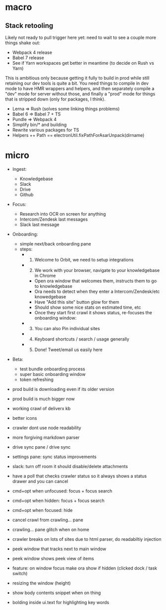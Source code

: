 # macro

## Stack retooling

Likely not ready to pull trigger here yet: need to wait to see a couple more things shake out:

* Webpack 4 release
* Babel 7 release
* See if Yarn workspaces get better in meantime (to decide on Rush vs Yarn)

This is ambitious only because getting it fully to build in prod while still retaining our dev tools is quite a bit. You need things to compile in dev mode to have HMR wrappers and helpers, and then separately compile a "dev" mode for server without those, and finally a "prod" mode for things that is stripped down (only for packages, I think).

* Lerna => Rush (solves some linking things problems)
* Babel 6 => Babel 7 + TS
* Pundle => Webpack 4
* Simplify bin/\* and building
* Rewrite various packages for TS
* Helpers ++ Path == electronUtil.fixPathForAsarUnpack(dirname)

# micro

* Ingest:
  * Knowledgebase
  * Slack
  * Drive
  * Github
* Focus:
  * Research into OCR on screen for anything
  * Intercom/Zendesk last messages
  * Slack last message
* Onboarding:
  * simple next/back onboarding pane
  * steps:
    * 1. Welcome to Orbit, we need to setup integrations
    * 2. We work with your browser, navigate to your knowledgebase in Chrome
      * Open ora window that welcomes them, instructs them to go to
        knowledgebase
      * Ora needs to detect when they enter a Intercom/Zendesk/etc knowedgebase
      * Have "Add this site" button glow for them
      * Should show some nice stats on estimated time, etc
      * Once they start first crawl it shows status, re-focuses the onboarding
        window:
    * 3. You can also Pin individual sites
    * 4. Keyboard shortcuts / search / usage generally
    * 5. Done! Tweet/email us easily here
* Beta:

  * test bundle onboarding process
  * super basic onboarding window
  * token refreshing

* prod build is downloading even if its older version
* prod build is much bigger now
* working crawl of deliverx kb
* better icons
* crawler dont use node readability
* more forgiving markdown parser
* drive sync pane / drive sync
* settings pane: sync status improvements
* slack: turn off room it should disable/delete attachments
* have a poll that checks crawler status so it always shows a status drawer and
  you can cancel
* cmd+opt when unfocused: focus + focus search
* cmd+opt when hidden: focus + focus search
* cmd+opt when focused: hide
* cancel crawl from crawling... pane
* crawling... pane glitch when on home
* crawler breaks on lots of sites due to html parser, do readabiltiy injection
* peek window that tracks next to main window
* peek window shows peek view of items
* feature: on window focus make ora show if hidden (clicked dock / task switch)
* resizing the window (height)
* show body contents snippet when on thing
* bolding inside ui.text for highlighting key words
